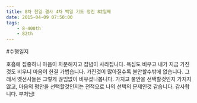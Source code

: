 ```yaml
---
title: 8차 천일 결사 4차 백일 기도 정진 82일째
date: 2015-04-09 07:50:00
tags:
    - 8-400th
    - 82th
---
```


#수행일지

호흡에 집중하니 마음이 차분해지고 잡념이 사라집니다. 욕심도 비우고 내가 지금 가진것도 비우니 마음이 한결 가볍습니다. 가진것이 많아질수록 불안할수밖에 없습니다. 그래서 옛선사들은 그렇게 끊임없이 비우셨나봅니다. 가지고 불안을 선택할것인지 가지지 않고, 마음의 평안을 선택할것인지는 전적으로 나의 선택의 문제인것 같습니다. 감사합니다. 부처님!
